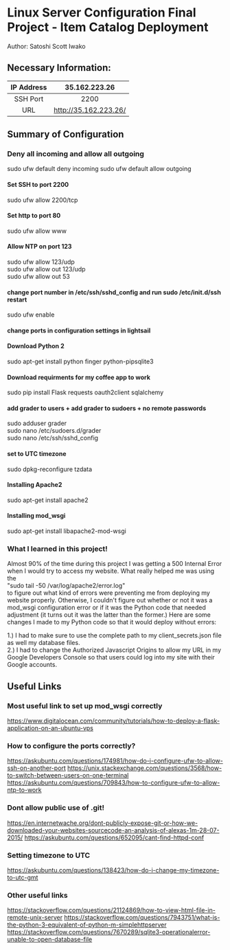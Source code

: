 # Linux Server Configuration Final Project - Item Catalog Deployment

Author: Satoshi Scott Iwako

## Necessary Information:
**IP Address**|**35.162.223.26**
:-----:|:-----:
SSH Port |2200
URL|http://35.162.223.26/

## Summary of Configuration

### Deny all incoming and allow all outgoing
sudo ufw default deny incoming
sudo ufw default allow outgoing

#### Set SSH to port 2200
sudo ufw allow 2200/tcp

#### Set http to port 80
sudo ufw allow www

#### Allow NTP on port 123
sudo ufw allow 123/udp<br />
sudo ufw allow out 123/udp<br />
sudo ufw allow out 53<br />

#### change port number in /etc/ssh/sshd_config and run sudo /etc/init.d/ssh restart

sudo ufw enable

#### change ports in configuration settings in lightsail

#### Download Python 2
sudo apt-get install python finger python-pipsqlite3

#### Download requirments for my coffee app to work
sudo pip install Flask requests oauth2client sqlalchemy

#### add grader to users + add grader to sudoers + no remote passwords
sudo adduser grader<br />
sudo nano /etc/sudoers.d/grader<br />
sudo nano /etc/ssh/sshd_config<br />

#### set to UTC timezone
sudo dpkg-reconfigure tzdata

#### Installing Apache2
sudo apt-get install apache2

#### Installing mod_wsgi
sudo apt-get install libapache2-mod-wsgi

### What I learned in this project!
Almost 90% of the time during this project I was getting a 500 Internal Error when I would try to access my website. What really helped me was using
the <br />"sudo tail -50 /var/log/apache2/error.log"<br /> to figure out what kind of errors were preventing me from deploying my website properly. Otherwise,
I couldn't figure out whether or not it was a mod_wsgi configuration error or if it was the Python code that needed adjustment (it turns out it was the latter than the former.) Here are some changes I made to my Python code so that it would deploy without errors:

1.) I had to make sure to use the complete path to my client_secrets.json file as well my database files.<br />
2.) I had to change the Authorized Javascript Origins to allow my URL in my Google Developers Console so that users could log into my site with their
Google accounts.<br />

## Useful Links

### Most useful link to set up mod_wsgi correctly
https://www.digitalocean.com/community/tutorials/how-to-deploy-a-flask-application-on-an-ubuntu-vps


### How to configure the ports correctly?
https://askubuntu.com/questions/174981/how-do-i-configure-ufw-to-allow-ssh-on-another-port
https://unix.stackexchange.com/questions/3568/how-to-switch-between-users-on-one-terminal
https://askubuntu.com/questions/709843/how-to-configure-ufw-to-allow-ntp-to-work


### Dont allow public use of .git!
https://en.internetwache.org/dont-publicly-expose-git-or-how-we-downloaded-your-websites-sourcecode-an-analysis-of-alexas-1m-28-07-2015/
https://askubuntu.com/questions/652095/cant-find-httpd-conf

### Setting timezone to UTC
https://askubuntu.com/questions/138423/how-do-i-change-my-timezone-to-utc-gmt

### Other useful links
https://stackoverflow.com/questions/21124869/how-to-view-html-file-in-remote-unix-server
https://stackoverflow.com/questions/7943751/what-is-the-python-3-equivalent-of-python-m-simplehttpserver
https://stackoverflow.com/questions/7670289/sqlite3-operationalerror-unable-to-open-database-file
